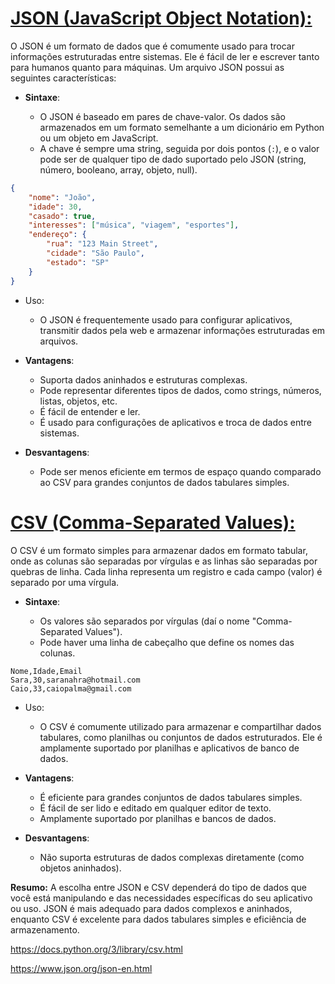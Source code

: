 # [JSON (JavaScript Object Notation):](https://www.json.org/json-en.html)
O JSON é um formato de dados que é comumente usado para trocar informações estruturadas entre sistemas. Ele é fácil de ler e escrever tanto para humanos quanto para máquinas. Um arquivo JSON possui as seguintes características:

- **Sintaxe**:
    
	 - O JSON é baseado em pares de chave-valor. Os dados são armazenados em um formato semelhante a um dicionário em Python ou um objeto em JavaScript.
	- A chave é sempre uma string, seguida por dois pontos (`:`), e o valor pode ser de qualquer tipo de dado suportado pelo JSON (string, número, booleano, array, objeto, null).

````json
{ 
	"nome": "João",
	"idade": 30, 
	"casado": true, 
	"interesses": ["música", "viagem", "esportes"], 
	"endereço": { 
		"rua": "123 Main Street", 
		"cidade": "São Paulo", 
		"estado": "SP" 
	}
}
````

- Uso:
	- O JSON é frequentemente usado para configurar aplicativos, transmitir dados pela web e armazenar informações estruturadas em arquivos.

- **Vantagens**:
	- Suporta dados aninhados e estruturas complexas.
	- Pode representar diferentes tipos de dados, como strings, números, listas, objetos, etc.
	- É fácil de entender e ler.
	- É usado para configurações de aplicativos e troca de dados entre sistemas.
- **Desvantagens**:
	- Pode ser menos eficiente em termos de espaço quando comparado ao CSV para grandes conjuntos de dados tabulares simples.


# [CSV (Comma-Separated Values):](https://docs.python.org/3/library/csv.html)

O CSV é um formato simples para armazenar dados em formato tabular, onde as colunas são separadas por vírgulas e as linhas são separadas por quebras de linha. Cada linha representa um registro e cada campo (valor) é separado por uma vírgula.

- **Sintaxe**:
    
	- Os valores são separados por vírgulas (daí o nome "Comma-Separated Values").
	- Pode haver uma linha de cabeçalho que define os nomes das colunas.

````plaintext
Nome,Idade,Email
Sara,30,saranahra@hotmail.com 
Caio,33,caiopalma@gmail.com
````

- Uso:
	- O CSV é comumente utilizado para armazenar e compartilhar dados tabulares, como planilhas ou conjuntos de dados estruturados. Ele é amplamente suportado por planilhas e aplicativos de banco de dados.

- **Vantagens**:
	- É eficiente para grandes conjuntos de dados tabulares simples.
	- É fácil de ser lido e editado em qualquer editor de texto.
	- Amplamente suportado por planilhas e bancos de dados.
- **Desvantagens**:
	- Não suporta estruturas de dados complexas diretamente (como objetos aninhados).

**Resumo:**  A escolha entre JSON e CSV dependerá do tipo de dados que você está manipulando e das necessidades específicas do seu aplicativo ou uso. JSON é mais adequado para dados complexos e aninhados, enquanto CSV é excelente para dados tabulares simples e eficiência de armazenamento.


https://docs.python.org/3/library/csv.html

https://www.json.org/json-en.html
